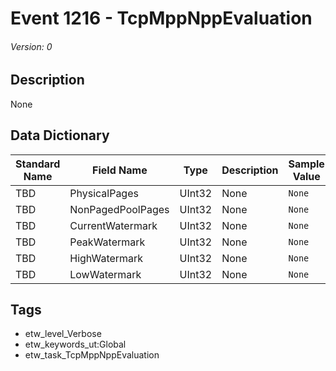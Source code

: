 # Event 1216 - TcpMppNppEvaluation
###### Version: 0

## Description
None

## Data Dictionary
|Standard Name|Field Name|Type|Description|Sample Value|
|---|---|---|---|---|
|TBD|PhysicalPages|UInt32|None|`None`|
|TBD|NonPagedPoolPages|UInt32|None|`None`|
|TBD|CurrentWatermark|UInt32|None|`None`|
|TBD|PeakWatermark|UInt32|None|`None`|
|TBD|HighWatermark|UInt32|None|`None`|
|TBD|LowWatermark|UInt32|None|`None`|

## Tags
* etw_level_Verbose
* etw_keywords_ut:Global
* etw_task_TcpMppNppEvaluation